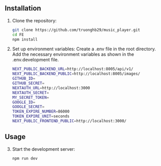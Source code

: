 
## Installation

1. Clone the repository:
   ```bash
   git clone https://github.com/truonghb29/music_player.git
   cd FE
   npm install

2. Set up environment variables:
Create a .env file in the root directory.
Add the necessary environment variables as shown in the .env.development file.
    ```bash
    NEXT_PUBLIC_BACKEND_URL=http://localhost:8005/api/v1/
    NEXT_PUBLIC_BACKEND_PUBLIC=http://localhost:8005/images/
    GITHUB_ID=
    GITHUB_SECRET=
    NEXTAUTH_URL=http://localhost:3000
    NEXTAUTH_SECRET=
    MY_SECRET_TOKEN=
    GOOGLE_ID=
    GOOGLE_SECRET=
    TOKEN_EXPIRE_NUMBER=86000
    TOKEN_EXPIRE_UNIT=seconds
    NEXT_PUBLIC_FRONTEND_PUBLIC=http://localhost:3000/

## Usage

3. Start the development server:
   ```bash
   npm run dev
